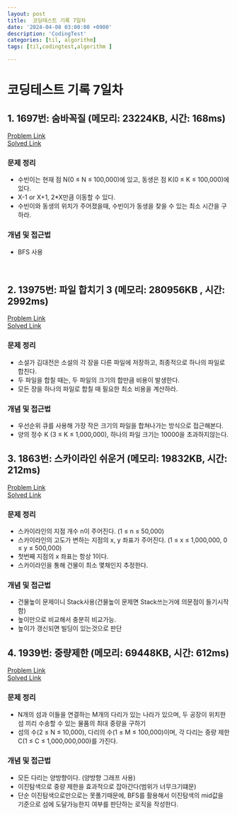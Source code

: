 ```yaml
---
layout: post
title:  코딩테스트 기록 7일차
date: '2024-04-08 03:00:00 +0900'
description: 'CodingTest'
categories: [til, algorithm]
tags: [til,codingtest,algorithm ]

---
```

# 코딩테스트 기록 7일차

## 1. 1697번: 숨바꼭질 (메모리: 23224KB, 시간: 168ms)

[Problem Link](https://www.acmicpc.net/problem/1697) <br>
[Solved Link](https://github.com/Ooyd/algorithm-and-data-structure/tree/main/%EB%B0%B1%EC%A4%80/Silver/1697.%E2%80%85%EC%88%A8%EB%B0%94%EA%BC%AD%EC%A7%88)

### 문제 정리
  - 수빈이는 현재 점 N(0 ≤ N ≤ 100,000)에 있고, 동생은 점 K(0 ≤ K ≤ 100,000)에 있다.
 - X-1 or X+1, 2*X만큼 이동할 수 있다.
 - 수빈이와 동생의 위치가 주어졌을때, 수빈이가 동생을 찾을 수 있는 최소 시간을 구하라.
  
### 개념 및 접근법
 - BFS 사용


<br>

## 2. 13975번: 파일 합치기 3 (메모리: 280956KB , 시간: 2992ms)

[Problem Link](https://www.acmicpc.net/problem/13975) <br>
[Solved Link](https://github.com/Ooyd/algorithm-and-data-structure/tree/main/%EB%B0%B1%EC%A4%80/Gold/13975.%E2%80%85%ED%8C%8C%EC%9D%BC%E2%80%85%ED%95%A9%EC%B9%98%EA%B8%B0%E2%80%853)


### 문제 정리
  - 소설가 김대전은 소설의 각 장을 다른 파일에 저장하고, 최종적으로 하나의 파일로 합친다.
 - 두 파일을 합칠 때는, 두 파일의 크기의 합만큼 비용이 발생한다.
 - 모든 장을 하나의 파일로 합칠 때 필요한 최소 비용을 계산하라.
  
### 개념 및 접근법
 - 우선순위 큐를 사용해 가장 작은 크기의 파일을 합쳐나가는 방식으로 접근해본다.
 - 양의 정수 K (3 ≤ K ≤ 1,000,000), 하나의 파일 크기는 10000을 초과하지않는다.


## 3. 1863번: 스카이라인 쉬운거 (메모리: 19832KB, 시간: 212ms)

[Problem Link](https://www.acmicpc.net/problem/1863) <br>
[Solved Link](https://github.com/Ooyd/algorithm-and-data-structure/tree/main/%EB%B0%B1%EC%A4%80/Gold/1863.%E2%80%85%EC%8A%A4%EC%B9%B4%EC%9D%B4%EB%9D%BC%EC%9D%B8%E2%80%85%EC%89%AC%EC%9A%B4%EA%B1%B0)


### 문제 정리
 - 스카이라인의 지점 개수 n이 주어진다. (1 ≤ n ≤ 50,000)
 - 스카이라인의 고도가 변하는 지점의 x, y 좌표가 주어진다. (1 ≤ x ≤ 1,000,000, 0 ≤ y ≤ 500,000)
 - 첫번째 지점의 x 좌표는 항상 1이다.
 - 스카이라인을 통해 건물이 최소 몇채인지 추정한다.
  
### 개념 및 접근법
 - 건물높이 문제이니 Stack사용(건물높이 문제면 Stack쓰는거에 의문점이 들기시작함)
 - 높이만으로 비교해서 충분히 비교가능.
 - 높이가 갱신되면 빌딩이 있는것으로 판단

## 4. 1939번: 중량제한 (메모리: 69448KB, 시간: 612ms)

[Problem Link](https://www.acmicpc.net/problem/1939) <br>
[Solved Link](https://github.com/Ooyd/algorithm-and-data-structure/tree/main/%EB%B0%B1%EC%A4%80/Gold/1939.%E2%80%85%EC%A4%91%EB%9F%89%EC%A0%9C%ED%95%9C)


### 문제 정리
 - N개의 섬과 이들을 연결하는 M개의 다리가 있는 나라가 있으며, 두 공장이 위치한 섬 끼리 수송할 수 있는 물품의 최대 중량을 구하기
 - 섬의 수(2 ≤ N ≤ 10,000), 다리의 수(1 ≤ M ≤ 100,000)이며, 각 다리는 중량 제한 C(1 ≤ C ≤ 1,000,000,000)를 가진다.

### 개념 및 접근법
 - 모든 다리는 양방향이다. (양방향 그래프 사용)
 - 이진탐색으로 중량 제한을 효과적으로 잡아간다(범위가 너무크기떄문)
 - 단순 이진탐색으로만으로는 못풀기때문에, BFS를 활용해서 이진탐색의 mid값을 기준으로 섬에 도달가능한지 여부를 판단하는 로직을 작성한다.

